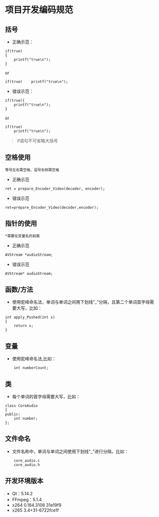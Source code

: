 # 项目开发编码规范

## 括号

- 正确示范：
```
if(true)
{
    printf("true\n");
}
```
or
```
if(true)    printf("true\n");

```
- 错误示范：
```
if(true){
    printf("true\n");
}
```
or
```
if(true)
    printf("true\n");
```
> if语句不可省略大括号

## 空格使用
`等号左右需空格、逗号右侧需空格`
- 正确示范
```
ret = prepare_Encoder_Video(decoder, encoder);
```
- 错误示范
```
ret=prepare_Encoder_Video(decoder,encoder);
```

## 指针的使用
`*需要在变量名的前面`
- 正确示范
```
AVStream *audioStream;
```
- 错误示范
```
AVStream* audioStream;
```

##  函数/方法

- 使用驼峰命名法，单词与单词之间用下划线"_"分隔，且第二个单词首字母需要大写，比如：
```
int apply_Pushed(int x)
{
    return x;
}
```

## 变量

- 使用驼峰命名法,比如：
```
    int numberCount;
```

## 类

- 每个单词的首字母需要大写，比如：
```
class CoreAudio
{
public:
    int number;
};
```

## 文件命名

- 文件名称中，单词与单词之间使用下划线"_"进行分隔，比如：
```
    core_audio.c
    core_audio.h
```



## 开发环境版本

- Qt：5.14.2
- FFmpeg：5.1.4
- x264 0.164.3108 31e19f9
- x265 3.4+31-6722fce1f
